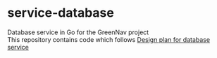 # service-database
Database service in Go for the GreenNav project    
This repository contains code which follows [Design plan for database service](https://github.com/Greennav/greennav.github.io/blob/master/wiki/Roadmap.md#design-plan)
